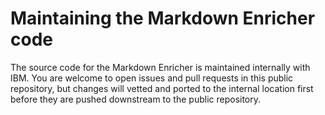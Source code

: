<!--
# Copyright 2022, 2024 IBM Inc. All rights reserved
# SPDX-License-Identifier: Apache2.0
# Last updated: 2024-09-04
-->


# Maintaining the Markdown Enricher code


The source code for the Markdown Enricher is maintained internally with IBM. You are welcome to open issues and pull requests in this public repository, but changes will vetted and ported to the internal location first before they are pushed downstream to the public repository.



